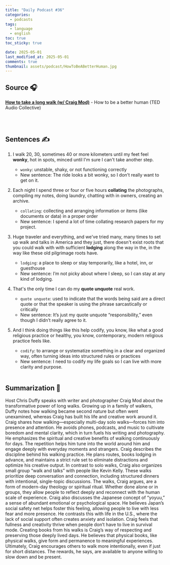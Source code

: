 ```yaml
---
title: "Daily Podcast #36"
categories:
  - podcasts
tags:
  - language
  - english
toc: true
toc_sticky: true

date: 2025-05-01
last_modified_at: 2025-05-01
comments: true
thumbnail: assets/podcast/HowToBeABetterHuman.jpg
---
```


## Source 🎧
[**How to take a long walk (w/ Craig Mod)**](https://podcasts.apple.com/kr/podcast/how-to-be-a-better-human/id1544098624?i=1000705207095)
 \- How to be a better human (TED Audio Collective)

<br><br>
## Sentences ✍️

1. I walk 20, 30, sometimes 40 or more kilometers until my feet feel **wonky**, hot in spots, minced until I'm sure I can't take another step.
   - `wonky`: unstable, shaky, or not functioning correctly
   - New sentence: The ride looks a bit wonky, so I don’t really want to get on it.


2. Each night I spend three or four or five hours **collating** the photographs, compiling my notes, doing laundry, chatting with in owners, creating an archive.
   - `collating`: collecting and arranging information or items (like documents or data) in a proper order
   - New sentence:  I spend a lot of time collating research papers for my project.


3. Huge traveler and everything, and we've tried many, many times to set up walk and talks in America and they just, there doesn't exist roots that you could walk with with sufficient **lodging** along the way in the, in the way like these old pilgrimage roots have.
   - `lodging`: a place to sleep or stay temporarily, like a hotel, inn, or guesthouse
   - New sentence: I’m not picky about where I sleep, so I can stay at any kind of lodging.

4. That's the only time I can do my **quote unquote** real work.
   - `quote unquote`: used to indicate that the words being said are a direct quote or that the speaker is using the phrase sarcastically or critically
   - New sentence: It’s just my quote unquote “responsibility,” even though I didn’t really agree to it.


5. And I think doing things like this help codify, you know, like what a good religious practice or healthy, you know, contemporary, modern religious practice feels like.
   - `codify`: to arrange or systematize something in a clear and organized way, often turning ideas into structured rules or practices
   - New sentence: I need to codify my life goals so I can live with more clarity and purpose.
<br><br>


## Summarization 👀
Host Chris Duffy speaks with writer and photographer Craig Mod about the transformative power of long walks. Growing up in a family of walkers, Duffy notes how walking became second nature but often went unexamined, whereas Craig has built his life and creative work around it.
Craig shares how walking—especially multi-day solo walks—forces him into presence and attention. He avoids phones, podcasts, and music to cultivate boredom and mental clarity, which in turn fuels his writing and photography.
He emphasizes the spiritual and creative benefits of walking continuously for days. The repetition helps him tune into the world around him and engage deeply with everyday moments and strangers.
Craig describes the discipline behind his walking practice. He plans routes, books lodging in advance, and maintains a strict rule set to eliminate distractions and optimize his creative output.
In contrast to solo walks, Craig also organizes small group “walk and talks” with people like Kevin Kelly. These walks prioritize deep conversation and connection, including structured dinners with intentional, single-topic discussions.
The walks, Craig argues, are a form of modern-day theology or spiritual ritual. Whether done alone or in groups, they allow people to reflect deeply and reconnect with the human scale of experience.
Craig also discusses the Japanese concept of “yoyuu,” a sense of abundant emotional or psychological space. He believes Japan’s social safety net helps foster this feeling, allowing people to live with less fear and more presence.
He contrasts this with life in the U.S., where the lack of social support often creates anxiety and isolation. Craig feels that fullness and creativity thrive when people don’t have to live in survival mode.
Creating books from his walks is Craig’s way of respecting and preserving those deeply lived days. He believes that physical books, like physical walks, give form and permanence to meaningful experiences.
Ultimately, Craig encourages others to walk more intentionally, even if just for short distances. The rewards, he says, are available to anyone willing to slow down and be present.
<br><br>